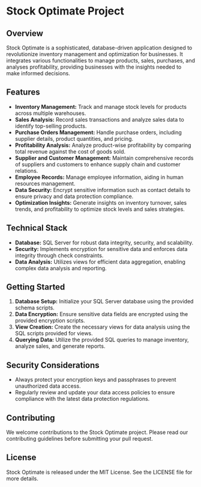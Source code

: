 
# Stock Optimate Project

## Overview
Stock Optimate is a sophisticated, database-driven application designed to revolutionize inventory management and optimization for businesses. It integrates various functionalities to manage products, sales, purchases, and analyses profitability, providing businesses with the insights needed to make informed decisions.

## Features
- **Inventory Management:** Track and manage stock levels for products across multiple warehouses.
- **Sales Analysis:** Record sales transactions and analyze sales data to identify top-selling products.
- **Purchase Orders Management:** Handle purchase orders, including supplier details, product quantities, and pricing.
- **Profitability Analysis:** Analyze product-wise profitability by comparing total revenue against the cost of goods sold.
- **Supplier and Customer Management:** Maintain comprehensive records of suppliers and customers to enhance supply chain and customer relations.
- **Employee Records:** Manage employee information, aiding in human resources management.
- **Data Security:** Encrypt sensitive information such as contact details to ensure privacy and data protection compliance.
- **Optimization Insights:** Generate insights on inventory turnover, sales trends, and profitability to optimize stock levels and sales strategies.

## Technical Stack
- **Database:** SQL Server for robust data integrity, security, and scalability.
- **Security:** Implements encryption for sensitive data and enforces data integrity through check constraints.
- **Data Analysis:** Utilizes views for efficient data aggregation, enabling complex data analysis and reporting.

## Getting Started
1. **Database Setup:** Initialize your SQL Server database using the provided schema scripts.
2. **Data Encryption:** Ensure sensitive data fields are encrypted using the provided encryption scripts.
3. **View Creation:** Create the necessary views for data analysis using the SQL scripts provided for views.
4. **Querying Data:** Utilize the provided SQL queries to manage inventory, analyze sales, and generate reports.

## Security Considerations
- Always protect your encryption keys and passphrases to prevent unauthorized data access.
- Regularly review and update your data access policies to ensure compliance with the latest data protection regulations.

## Contributing
We welcome contributions to the Stock Optimate project. Please read our contributing guidelines before submitting your pull request.

## License
Stock Optimate is released under the MIT License. See the LICENSE file for more details.
